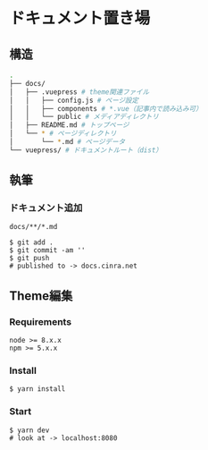 # ドキュメント置き場

## 構造

```sh
.
├── docs/
│   ├── .vuepress # theme関連ファイル
│   │   ├── config.js # ページ設定
│   │   ├── components # *.vue（記事内で読み込み可）
│   │   └── public # メディアディレクトリ
│   ├── README.md # トップページ
│   └── * # ページディレクトリ
│       └── *.md # ページデータ
└── vuepress/ # ドキュメントルート（dist）
```

## 執筆

### ドキュメント追加

`docs/**/*.md`

```
$ git add .
$ git commit -am ''
$ git push
# published to -> docs.cinra.net
```

## Theme編集

### Requirements

```
node >= 8.x.x
npm >= 5.x.x
```

### Install

```shell
$ yarn install
```

### Start

```
$ yarn dev
# look at -> localhost:8080
```